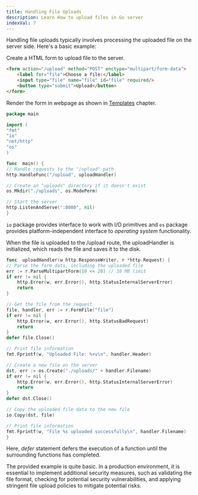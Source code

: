 ```yaml
---
title: Handling File Uploads
description: Learn How to upload files in Go server
indexVal: 7
---
```


Handling file uploads typically involves processing the uploaded file on the server side. Here's a basic example:

Create a HTML form to upload file to the server.
```html
<form action="/upload" method="POST" enctype="multipart/form-data">
	<label for="file">Choose a file:</label>
	<input type="file" name="file" id="file" required/>
	<button type="submit">Upload</button>
</form>
```
Render the form in webpage as shown in [Templates](https://epicofcode.com/go-web/templates) chapter.

```go
package main

import (
"fmt"
"io"
"net/http"
"os"
)

func  main() {
// Handle requests to the "/upload" path
http.HandleFunc("/upload", uploadHandler)

// Create an "uploads" directory if it doesn't exist
os.Mkdir("./uploads", os.ModePerm)

// Start the server
http.ListenAndServe(":8080", nil)
}
```

`io` package provides interface to work with I/O primitives and `os` package provides platform-independent interface to _operating system_ functionality.

When the file is uploaded to the /upload route, the uploadHandler is initialized, which reads the file and saves it to the disk.

```go
func  uploadHandler(w http.ResponseWriter, r *http.Request) {
// Parse the form data, including the uploaded file
err := r.ParseMultipartForm(10 << 20) // 10 MB limit
if err != nil {
	http.Error(w, err.Error(), http.StatusInternalServerError)
	return
}

// Get the file from the request
file, handler, err := r.FormFile("file")
if err != nil {
	http.Error(w, err.Error(), http.StatusBadRequest)
	return
}
defer file.Close()

// Print file information
fmt.Fprintf(w, "Uploaded File: %+v\n", handler.Header)

// Create a new file on the server
dst, err := os.Create("./uploads/" + handler.Filename)
if err != nil {
	http.Error(w, err.Error(), http.StatusInternalServerError)
	return
}
defer dst.Close()

// Copy the uploaded file data to the new file
io.Copy(dst, file)

// Print file information
fmt.Fprintf(w, "File %s uploaded successfully\n", handler.Filename)
}
```
Here, _defer_ statement defers the execution of a function until the surrounding functions has completed.

The provided example is quite basic. In a production environment, it is essential to implement additional security measures, such as validating the file format, checking for potential security vulnerabilities, and applying stringent file upload policies to mitigate potential risks.